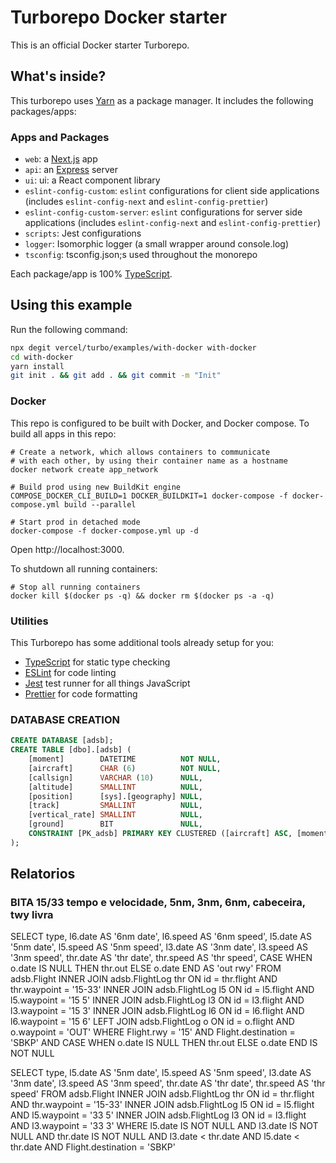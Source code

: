 # Turborepo Docker starter

This is an official Docker starter Turborepo.

## What's inside?

This turborepo uses [Yarn](https://classic.yarnpkg.com/lang/en/) as a package manager. It includes the following packages/apps:

### Apps and Packages

- `web`: a [Next.js](https://nextjs.org/) app
- `api`: an [Express](https://expressjs.com/) server
- `ui`: ui: a React component library
- `eslint-config-custom`: `eslint` configurations for client side applications (includes `eslint-config-next` and `eslint-config-prettier`)
- `eslint-config-custom-server`: `eslint` configurations for server side applications (includes `eslint-config-next` and `eslint-config-prettier`)
- `scripts`: Jest configurations
- `logger`: Isomorphic logger (a small wrapper around console.log)
- `tsconfig`: tsconfig.json;s used throughout the monorepo

Each package/app is 100% [TypeScript](https://www.typescriptlang.org/).

## Using this example

Run the following command:

```sh
npx degit vercel/turbo/examples/with-docker with-docker
cd with-docker
yarn install
git init . && git add . && git commit -m "Init"
```

### Docker

This repo is configured to be built with Docker, and Docker compose. To build all apps in this repo:

```
# Create a network, which allows containers to communicate
# with each other, by using their container name as a hostname
docker network create app_network

# Build prod using new BuildKit engine
COMPOSE_DOCKER_CLI_BUILD=1 DOCKER_BUILDKIT=1 docker-compose -f docker-compose.yml build --parallel

# Start prod in detached mode
docker-compose -f docker-compose.yml up -d
```

Open http://localhost:3000.

To shutdown all running containers:

```
# Stop all running containers
docker kill $(docker ps -q) && docker rm $(docker ps -a -q)
```

### Utilities

This Turborepo has some additional tools already setup for you:

- [TypeScript](https://www.typescriptlang.org/) for static type checking
- [ESLint](https://eslint.org/) for code linting
- [Jest](https://jestjs.io) test runner for all things JavaScript
- [Prettier](https://prettier.io) for code formatting


### DATABASE CREATION

```sql
CREATE DATABASE [adsb];
CREATE TABLE [dbo].[adsb] (
    [moment]        DATETIME          NOT NULL,
    [aircraft]      CHAR (6)          NOT NULL,
    [callsign]      VARCHAR (10)      NULL,
    [altitude]      SMALLINT          NULL,
    [position]      [sys].[geography] NULL,
    [track]         SMALLINT          NULL,
    [vertical_rate] SMALLINT          NULL,
    [ground]        BIT               NULL,
    CONSTRAINT [PK_adsb] PRIMARY KEY CLUSTERED ([aircraft] ASC, [moment] ASC)
);

```


## Relatorios

### BITA 15/33 tempo e velocidade, 5nm, 3nm, 6nm, cabeceira, twy livra
SELECT 
  type,
  l6.date AS '6nm date',
  l6.speed AS '6nm speed',
  l5.date AS '5nm date',
  l5.speed AS '5nm speed',
  l3.date AS '3nm date',
  l3.speed AS '3nm speed',
  thr.date AS 'thr date',
  thr.speed AS 'thr speed',
  CASE  WHEN o.date IS NULL THEN thr.out ELSE o.date END AS 'out rwy'
FROM adsb.Flight
INNER JOIN adsb.FlightLog thr ON id = thr.flight AND thr.waypoint = '15-33'
INNER JOIN adsb.FlightLog l5 ON id = l5.flight AND l5.waypoint = '15 5'
INNER JOIN adsb.FlightLog l3 ON id = l3.flight AND l3.waypoint = '15 3'
INNER JOIN adsb.FlightLog l6 ON id = l6.flight AND l6.waypoint = '15 6'
LEFT JOIN adsb.FlightLog o ON id = o.flight AND o.waypoint = 'OUT'
WHERE Flight.rwy = '15' 
AND Flight.destination = 'SBKP'
AND CASE  WHEN o.date IS NULL THEN thr.out ELSE o.date END IS NOT NULL


SELECT 
  type,
  l5.date AS '5nm date',
  l5.speed AS '5nm speed',
  l3.date AS '3nm date',
  l3.speed AS '3nm speed',
  thr.date AS 'thr date',
  thr.speed AS 'thr speed'
FROM adsb.Flight
INNER JOIN adsb.FlightLog thr ON id = thr.flight AND thr.waypoint = '15-33'
INNER JOIN adsb.FlightLog l5 ON id = l5.flight AND l5.waypoint = '33 5'
INNER JOIN adsb.FlightLog l3 ON id = l3.flight AND l3.waypoint = '33 3'
WHERE l5.date IS NOT NULL AND l3.date IS NOT NULL AND thr.date IS NOT NULL 
AND l3.date < thr.date AND l5.date < thr.date
AND Flight.destination = 'SBKP'